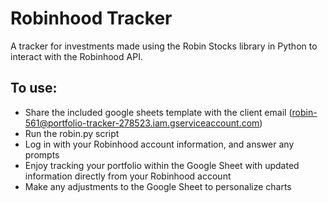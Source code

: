 # Robinhood Tracker
A tracker for investments made using the Robin Stocks library in Python to interact with the Robinhood API. 
## To use:
* Share the included google sheets template with the client email (robin-561@portfolio-tracker-278523.iam.gserviceaccount.com)
* Run the robin.py script
* Log in with your Robinhood account information, and answer any prompts
* Enjoy tracking your portfolio within the Google Sheet with updated information directly from your Robinhood account
* Make any adjustments to the Google Sheet to personalize charts
